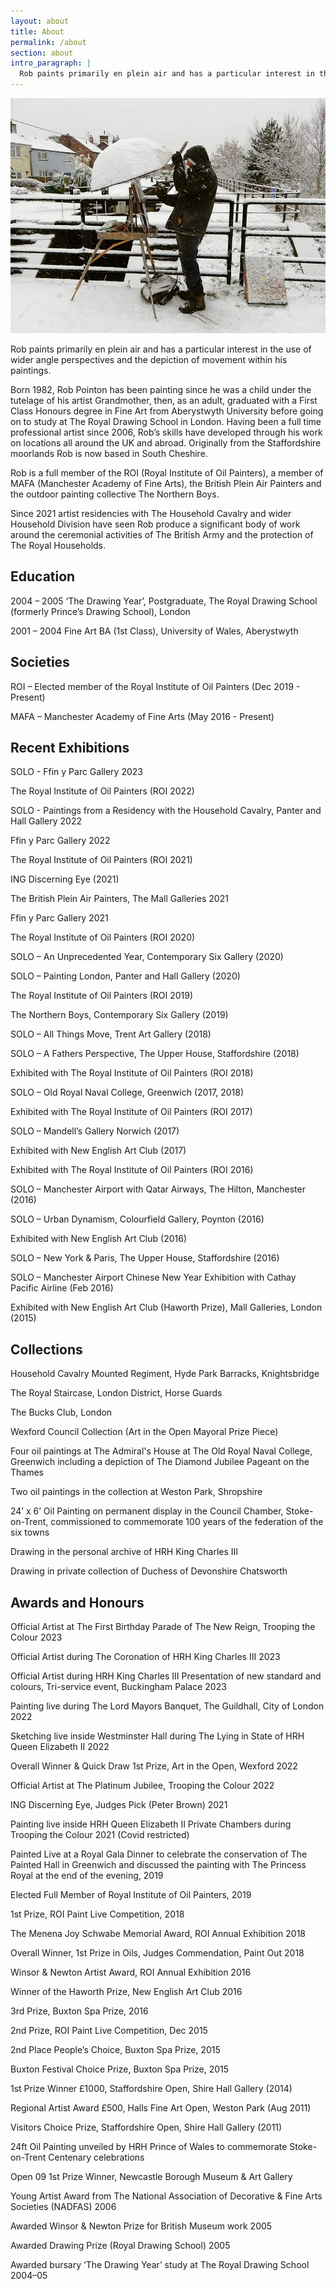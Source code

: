 ```yaml
---
layout: about
title: About
permalink: /about
section: about
intro_paragraph: |
  Rob paints primarily en plein air and has a particular interest in the use of wider angle perspectives and the depiction of movement within his paintings.
---
```

![Rob Pointon painting en plein air](/assets/img/uploads/Rob-Profile-Rode-Heath.jpg)

Rob paints primarily en plein air and has a particular interest in the use of wider angle perspectives and the depiction of movement within his paintings.

Born 1982, Rob Pointon has been painting since he was a child under the tutelage of his artist Grandmother, then, as an adult, graduated with a First Class Honours degree in Fine Art from Aberystwyth University before going on to study at The Royal Drawing School in London. Having been a full time professional artist since 2006, Rob’s skills have developed through his work on locations all around the UK and abroad. Originally from the Staffordshire moorlands Rob is now based in South Cheshire.

Rob is a full member of the ROI (Royal Institute of Oil Painters), a member of MAFA (Manchester Academy of Fine Arts), the British Plein Air Painters and the outdoor painting collective The Northern Boys.

Since 2021 artist residencies with The Household Cavalry and wider Household Division have seen Rob produce a significant body of work around the ceremonial activities of The British Army and the protection of The Royal Households.

## Education

2004 – 2005 ‘The Drawing Year’, Postgraduate, The Royal Drawing School (formerly Prince’s Drawing School), London

2001 – 2004 Fine Art BA (1st Class), University of Wales, Aberystwyth

## Societies

ROI – Elected member of the Royal Institute of Oil Painters (Dec 2019 - Present)

MAFA – Manchester Academy of Fine Arts (May 2016 - Present)

## Recent Exhibitions

SOLO - Ffin y Parc Gallery 2023

The Royal Institute of Oil Painters (ROI 2022)

SOLO - Paintings from a Residency with the Household Cavalry, Panter and Hall Gallery 2022

Ffin y Parc Gallery 2022

The Royal Institute of Oil Painters (ROI 2021)

ING Discerning Eye (2021)

The British Plein Air Painters, The Mall Galleries 2021

Ffin y Parc Gallery 2021

The Royal Institute of Oil Painters (ROI 2020)

SOLO – An Unprecedented Year, Contemporary Six Gallery (2020)

SOLO – Painting London, Panter and Hall Gallery (2020)

The Royal Institute of Oil Painters (ROI 2019)

The Northern Boys, Contemporary Six Gallery (2019)

SOLO – All Things Move, Trent Art Gallery (2018)

SOLO – A Fathers Perspective, The Upper House, Staffordshire (2018)

Exhibited with The Royal Institute of Oil Painters (ROI 2018)

SOLO – Old Royal Naval College, Greenwich (2017, 2018)

Exhibited with The Royal Institute of Oil Painters (ROI 2017)

SOLO – Mandell’s Gallery Norwich (2017)

Exhibited with New English Art Club (2017)

Exhibited with The Royal Institute of Oil Painters (ROI 2016)

SOLO – Manchester Airport with Qatar Airways, The Hilton, Manchester (2016)

SOLO – Urban Dynamism, Colourfield Gallery, Poynton (2016)

Exhibited with New English Art Club (2016)

SOLO – New York & Paris, The Upper House, Staffordshire (2016)

SOLO – Manchester Airport Chinese New Year Exhibition with Cathay Pacific Airline (Feb 2016)

Exhibited with New English Art Club (Haworth Prize), Mall Galleries, London (2015)

## Collections

Household Cavalry Mounted Regiment, Hyde Park Barracks, Knightsbridge

The Royal Staircase, London District, Horse Guards

The Bucks Club, London

Wexford Council Collection (Art in the Open Mayoral Prize Piece)

Four oil paintings at The Admiral's House at The Old Royal Naval College, Greenwich including a depiction of The Diamond Jubilee Pageant on the Thames

Two oil paintings in the collection at Weston Park, Shropshire

24’ x 6’ Oil Painting on permanent display in the Council Chamber, Stoke-on-Trent, commissioned to commemorate 100 years of the federation of the six towns

Drawing in the personal archive of HRH King Charles III

Drawing in private collection of Duchess of Devonshire Chatsworth

## Awards and Honours

Official Artist at The First Birthday Parade of The New Reign, Trooping the Colour 2023

Official Artist during The Coronation of HRH King Charles III 2023

Official Artist during HRH King Charles III Presentation of new standard and colours, Tri-service event, Buckingham Palace 2023

Painting live during The Lord Mayors Banquet, The Guildhall, City of London 2022

Sketching live inside Westminster Hall during The Lying in State of HRH Queen Elizabeth II 2022

Overall Winner & Quick Draw 1st Prize, Art in the Open, Wexford 2022

Official Artist at The Platinum Jubilee, Trooping the Colour 2022

ING Discerning Eye, Judges Pick (Peter Brown) 2021

Painting live inside HRH Queen Elizabeth II Private Chambers during Trooping the Colour 2021 (Covid restricted)

Painted Live at a Royal Gala Dinner to celebrate the conservation of The Painted Hall in Greenwich and discussed the painting with The Princess Royal at the end of the evening, 2019

Elected Full Member of Royal Institute of Oil Painters, 2019

1st Prize, ROI Paint Live Competition, 2018

The Menena Joy Schwabe Memorial Award, ROI Annual Exhibition 2018

Overall Winner, 1st Prize in Oils, Judges Commendation, Paint Out 2018

Winsor & Newton Artist Award, ROI Annual Exhibition 2016

Winner of the Haworth Prize, New English Art Club 2016

3rd Prize, Buxton Spa Prize, 2016

2nd Prize, ROI Paint Live Competition, Dec 2015

2nd Place People’s Choice, Buxton Spa Prize, 2015

Buxton Festival Choice Prize, Buxton Spa Prize, 2015

1st Prize Winner £1000, Staffordshire Open, Shire Hall Gallery (2014)

Regional Artist Award £500, Halls Fine Art Open, Weston Park (Aug 2011)

Visitors Choice Prize, Staffordshire Open, Shire Hall Gallery (2011)

24ft Oil Painting unveiled by HRH Prince of Wales to commemorate Stoke-on-Trent Centenary celebrations

Open 09 1st Prize Winner, Newcastle Borough Museum & Art Gallery

Young Artist Award from The National Association of Decorative & Fine Arts Societies (NADFAS) 2006

Awarded Winsor & Newton Prize for British Museum work 2005

Awarded Drawing Prize (Royal Drawing School) 2005

Awarded bursary ‘The Drawing Year’ study at The Royal Drawing School 2004–05
